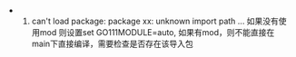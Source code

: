 - 1. can't load package: package xx: unknown import path ...
如果没有使用mod 则设置set GO111MODULE=auto, 如果有mod，则不能直接在main下直接编译，需要检查是否存在该导入包
